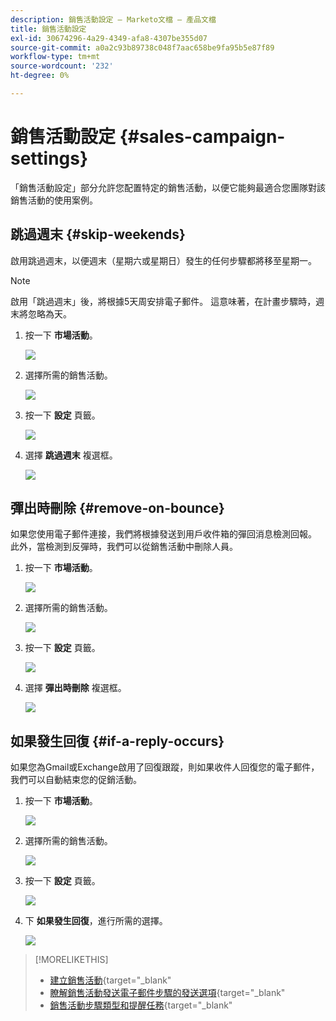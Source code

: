```yaml
---
description: 銷售活動設定 — Marketo文檔 — 產品文檔
title: 銷售活動設定
exl-id: 30674296-4a29-4349-afa8-4307be355d07
source-git-commit: a0a2c93b89738c048f7aac658be9fa95b5e87f89
workflow-type: tm+mt
source-wordcount: '232'
ht-degree: 0%

---
```


# 銷售活動設定 {#sales-campaign-settings}

「銷售活動設定」部分允許您配置特定的銷售活動，以便它能夠最適合您團隊對該銷售活動的使用案例。

## 跳過週末 {#skip-weekends}

啟用跳過週末，以便週末（星期六或星期日）發生的任何步驟都將移至星期一。

>[!NOTE]
>
>啟用「跳過週末」後，將根據5天周安排電子郵件。 這意味著，在計畫步驟時，週末將忽略為天。

1. 按一下 **市場活動**。

   ![](assets/sales-campaign-settings-1.png)

1. 選擇所需的銷售活動。

   ![](assets/sales-campaign-settings-2.png)

1. 按一下 **設定** 頁籤。

   ![](assets/sales-campaign-settings-3.png)

1. 選擇 **跳過週末** 複選框。

   ![](assets/sales-campaign-settings-4.png)

## 彈出時刪除 {#remove-on-bounce}

如果您使用電子郵件連接，我們將根據發送到用戶收件箱的彈回消息檢測回報。 此外，當檢測到反彈時，我們可以從銷售活動中刪除人員。

1. 按一下 **市場活動**。

   ![](assets/sales-campaign-settings-5.png)

1. 選擇所需的銷售活動。

   ![](assets/sales-campaign-settings-6.png)

1. 按一下 **設定** 頁籤。

   ![](assets/sales-campaign-settings-7.png)

1. 選擇 **彈出時刪除** 複選框。

   ![](assets/sales-campaign-settings-8.png)

## 如果發生回復 {#if-a-reply-occurs}

如果您為Gmail或Exchange啟用了回復跟蹤，則如果收件人回復您的電子郵件，我們可以自動結束您的促銷活動。

1. 按一下 **市場活動**。

   ![](assets/sales-campaign-settings-9.png)

1. 選擇所需的銷售活動。

   ![](assets/sales-campaign-settings-10.png)

1. 按一下 **設定** 頁籤。

   ![](assets/sales-campaign-settings-11.png)

1. 下 **如果發生回復**，進行所需的選擇。

   ![](assets/sales-campaign-settings-12.png)

>[!MORELIKETHIS]
>
>* [建立銷售活動](/help/marketo/product-docs/marketo-sales-insight/actions/campaigns/create-a-sales-campaign.md){target=&quot;_blank&quot;
>* [瞭解銷售活動發送電子郵件步驟的發送選項](/help/marketo/product-docs/marketo-sales-insight/actions/campaigns/understanding-sales-campaign-send-options-for-email-steps.md){target=&quot;_blank&quot;
>* [銷售活動步驟類型和提醒任務](/help/marketo/product-docs/marketo-sales-insight/actions/campaigns/sales-campaign-step-types-and-reminder-tasks.md){target=&quot;_blank&quot;

